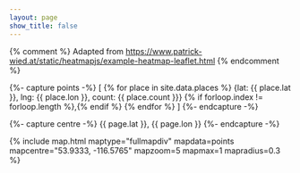 ```yaml
---
layout: page
show_title: false
---
```


{% comment %}
Adapted from https://www.patrick-wied.at/static/heatmapjs/example-heatmap-leaflet.html
{% endcomment %}

{%- capture points -%}
  [
    {% for place in site.data.places %}
      {lat: {{ place.lat }}, lng: {{ place.lon }}, count: {{ place.count }}}
      {% if forloop.index != forloop.length %},{% endif %}
    {% endfor %}
  ]
{%- endcapture -%}

{%- capture centre -%}
{{ page.lat }}, {{ page.lon }}
{%- endcapture -%}

{% include map.html maptype="fullmapdiv" mapdata=points mapcentre="53.9333, -116.5765" mapzoom=5 mapmax=1 mapradius=0.3 %}
